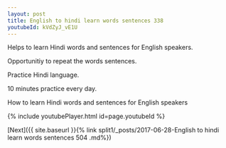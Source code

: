 ```yaml
---
layout: post
title: English to hindi learn words sentences 338 
youtubeId: kVdZyJ_vE1U
---
```

 
 
Helps to learn Hindi words and sentences for English speakers.

Opportunitiy to repeat the words sentences. 

Practice Hindi language. 
 
10 minutes practice every day. 
 
How to learn Hindi words and sentences for English speakers 
 
{% include youtubePlayer.html id=page.youtubeId %}
 
 
[Next]({{ site.baseurl }}{% link  split1/_posts/2017-06-28-English to hindi learn words sentences 504 .md%})
 
